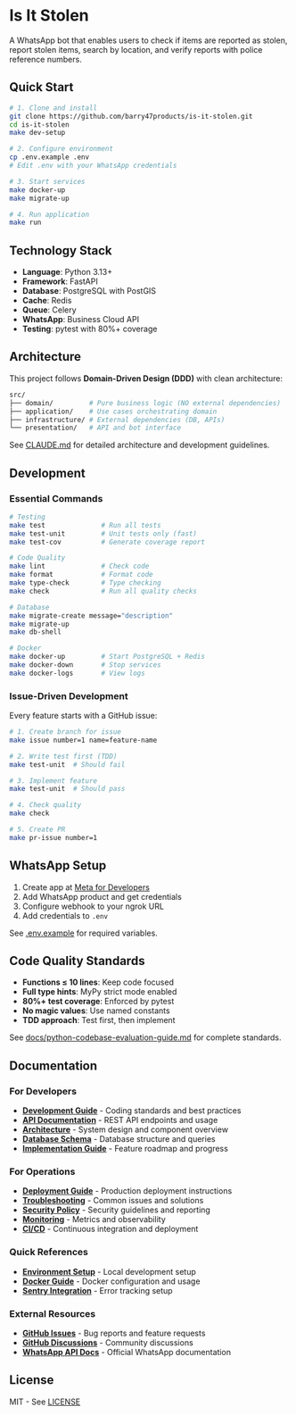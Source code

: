 # Is It Stolen

A WhatsApp bot that enables users to check if items are reported as stolen, report stolen items, search by location, and verify reports with police reference numbers.

## Quick Start

```bash
# 1. Clone and install
git clone https://github.com/barry47products/is-it-stolen.git
cd is-it-stolen
make dev-setup

# 2. Configure environment
cp .env.example .env
# Edit .env with your WhatsApp credentials

# 3. Start services
make docker-up
make migrate-up

# 4. Run application
make run
```

## Technology Stack

- **Language**: Python 3.13+
- **Framework**: FastAPI
- **Database**: PostgreSQL with PostGIS
- **Cache**: Redis
- **Queue**: Celery
- **WhatsApp**: Business Cloud API
- **Testing**: pytest with 80%+ coverage

## Architecture

This project follows **Domain-Driven Design (DDD)** with clean architecture:

```bash
src/
├── domain/         # Pure business logic (NO external dependencies)
├── application/    # Use cases orchestrating domain
├── infrastructure/ # External dependencies (DB, APIs)
└── presentation/   # API and bot interface
```

See [CLAUDE.md](CLAUDE.md) for detailed architecture and development guidelines.

## Development

### Essential Commands

```bash
# Testing
make test              # Run all tests
make test-unit         # Unit tests only (fast)
make test-cov          # Generate coverage report

# Code Quality
make lint              # Check code
make format            # Format code
make type-check        # Type checking
make check             # Run all quality checks

# Database
make migrate-create message="description"
make migrate-up
make db-shell

# Docker
make docker-up         # Start PostgreSQL + Redis
make docker-down       # Stop services
make docker-logs       # View logs
```

### Issue-Driven Development

Every feature starts with a GitHub issue:

```bash
# 1. Create branch for issue
make issue number=1 name=feature-name

# 2. Write test first (TDD)
make test-unit  # Should fail

# 3. Implement feature
make test-unit  # Should pass

# 4. Check quality
make check

# 5. Create PR
make pr-issue number=1
```

## WhatsApp Setup

1. Create app at [Meta for Developers](https://developers.facebook.com)
2. Add WhatsApp product and get credentials
3. Configure webhook to your ngrok URL
4. Add credentials to `.env`

See [.env.example](.env.example) for required variables.

## Code Quality Standards

- **Functions ≤ 10 lines**: Keep code focused
- **Full type hints**: MyPy strict mode enabled
- **80%+ test coverage**: Enforced by pytest
- **No magic values**: Use named constants
- **TDD approach**: Test first, then implement

See [docs/python-codebase-evaluation-guide.md](docs/python-codebase-evaluation-guide.md) for complete standards.

## Documentation

### For Developers

- **[Development Guide](CLAUDE.md)** - Coding standards and best practices
- **[API Documentation](docs/API.md)** - REST API endpoints and usage
- **[Architecture](docs/ARCHITECTURE.md)** - System design and component overview
- **[Database Schema](docs/DATABASE.md)** - Database structure and queries
- **[Implementation Guide](docs/is-it-stolen-implementation-guide.md)** - Feature roadmap and progress

### For Operations

- **[Deployment Guide](docs/DEPLOYMENT.md)** - Production deployment instructions
- **[Troubleshooting](docs/TROUBLESHOOTING.md)** - Common issues and solutions
- **[Security Policy](SECURITY.md)** - Security guidelines and reporting
- **[Monitoring](METRICS.md)** - Metrics and observability
- **[CI/CD](CI-CD.md)** - Continuous integration and deployment

### Quick References

- **[Environment Setup](ENVIRONMENT-SETUP.md)** - Local development setup
- **[Docker Guide](DOCKER.md)** - Docker configuration and usage
- **[Sentry Integration](docs/SENTRY.md)** - Error tracking setup

### External Resources

- **[GitHub Issues](https://github.com/barry47products/is-it-stolen/issues)** - Bug reports and feature requests
- **[GitHub Discussions](https://github.com/barry47products/is-it-stolen/discussions)** - Community discussions
- **[WhatsApp API Docs](https://developers.facebook.com/docs/whatsapp)** - Official WhatsApp documentation

## License

MIT - See [LICENSE](LICENSE)
